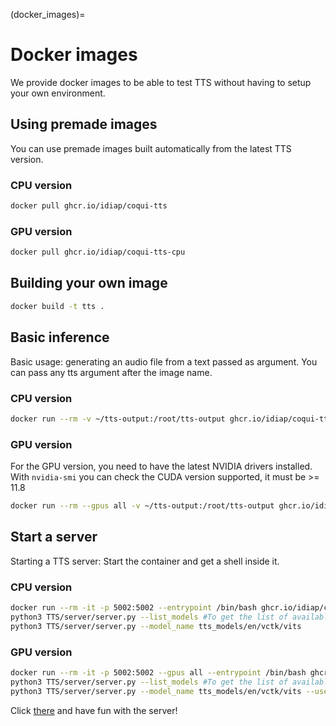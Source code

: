 (docker_images)=
# Docker images
We provide docker images to be able to test TTS without having to setup your own environment.

## Using premade images
You can use premade images built automatically from the latest TTS version.

### CPU version
```bash
docker pull ghcr.io/idiap/coqui-tts
```
### GPU version
```bash
docker pull ghcr.io/idiap/coqui-tts-cpu
```

## Building your own image
```bash
docker build -t tts .
```

## Basic inference
Basic usage: generating an audio file from a text passed as argument.
You can pass any tts argument after the image name.

### CPU version
```bash
docker run --rm -v ~/tts-output:/root/tts-output ghcr.io/idiap/coqui-tts-cpu --text "Hello." --out_path /root/tts-output/hello.wav
```
### GPU version
For the GPU version, you need to have the latest NVIDIA drivers installed.
With `nvidia-smi` you can check the CUDA version supported, it must be >= 11.8

```bash
docker run --rm --gpus all -v ~/tts-output:/root/tts-output ghcr.io/idiap/coqui-tts --text "Hello." --out_path /root/tts-output/hello.wav --use_cuda
```

## Start a server
Starting a TTS server:
Start the container and get a shell inside it.

### CPU version
```bash
docker run --rm -it -p 5002:5002 --entrypoint /bin/bash ghcr.io/idiap/coqui-tts-cpu
python3 TTS/server/server.py --list_models #To get the list of available models
python3 TTS/server/server.py --model_name tts_models/en/vctk/vits
```

### GPU version
```bash
docker run --rm -it -p 5002:5002 --gpus all --entrypoint /bin/bash ghcr.io/idiap/coqui-tts
python3 TTS/server/server.py --list_models #To get the list of available models
python3 TTS/server/server.py --model_name tts_models/en/vctk/vits --use_cuda
```

Click [there](http://[::1]:5002/) and have fun with the server!
